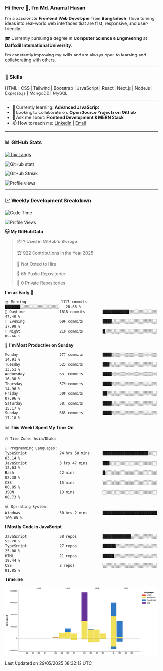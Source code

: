 ### Hi there 👋, I'm Md. Anamul Hasan

I’m a passionate **Frontend Web Developer** from **Bangladesh**. I love turning ideas into real-world web interfaces that are fast, responsive, and user-friendly.

🎓 Currently pursuing a degree in **Computer Science & Engineering** at **Daffodil International University**.

I’m constantly improving my skills and am always open to learning and collaborating with others.

---

### 🚀 Skills
HTML | CSS | Tailwind | Bootstrap | JavaScript | React | Next.js | Node.js | Express.js | MongoDB | MySQL 

---

- 🌱 Currently learning: **Advanced JavaScript**
- 👯 Looking to collaborate on: **Open Source Projects on GitHub**
- 💬 Ask me about: **Frontend Development & MERN Stack**
- 📫 How to reach me: [LinkedIn](https://www.linkedin.com/in/mdanamulhasan201) | [Email](mailto:anamulhasan3625@gmail.com)

---

### 📊 GitHub Stats

[![Top Langs](https://github-readme-stats.vercel.app/api/top-langs/?username=mdanamulhasan201&layout=compact)](https://github.com/anuraghazra/github-readme-stats)

![GitHub stats](https://github-readme-stats.vercel.app/api?username=mdanamulhasan201&show_icons=true&count_private=true&theme=tokyonight)

![GitHub Streak](https://streak-stats.demolab.com?user=mdanamulhasan201&theme=tokyonight)

![Profile views](https://gpvc.arturio.dev/mdanamulhasan201)

---

### 📈 Weekly Development Breakdown

<!--START_SECTION:waka-->
![Code Time](http://img.shields.io/badge/Code%20Time-191%20hrs%209%20mins-blue)

![Profile Views](http://img.shields.io/badge/Profile%20Views-0-blue)

**🐱 My GitHub Data** 

> 📦 ? Used in GitHub's Storage 
 > 
> 🏆 922 Contributions in the Year 2025
 > 
> 🚫 Not Opted to Hire
 > 
> 📜 65 Public Repositories 
 > 
> 🔑 0 Private Repositories 
 > 
**I'm an Early 🐤** 

```text
🌞 Morning                1117 commits        ███████░░░░░░░░░░░░░░░░░░   28.86 % 
🌆 Daytime                1838 commits        ████████████░░░░░░░░░░░░░   47.49 % 
🌃 Evening                696 commits         ████░░░░░░░░░░░░░░░░░░░░░   17.98 % 
🌙 Night                  219 commits         █░░░░░░░░░░░░░░░░░░░░░░░░   05.66 % 
```
📅 **I'm Most Productive on Sunday** 

```text
Monday                   577 commits         ████░░░░░░░░░░░░░░░░░░░░░   14.91 % 
Tuesday                  523 commits         ███░░░░░░░░░░░░░░░░░░░░░░   13.51 % 
Wednesday                631 commits         ████░░░░░░░░░░░░░░░░░░░░░   16.30 % 
Thursday                 579 commits         ████░░░░░░░░░░░░░░░░░░░░░   14.96 % 
Friday                   308 commits         ██░░░░░░░░░░░░░░░░░░░░░░░   07.96 % 
Saturday                 587 commits         ████░░░░░░░░░░░░░░░░░░░░░   15.17 % 
Sunday                   665 commits         ████░░░░░░░░░░░░░░░░░░░░░   17.18 % 
```


📊 **This Week I Spent My Time On** 

```text
🕑︎ Time Zone: Asia/Dhaka

💬 Programming Languages: 
TypeScript               24 hrs 58 mins      █████████████████████░░░░   83.14 % 
JavaScript               3 hrs 47 mins       ███░░░░░░░░░░░░░░░░░░░░░░   12.63 % 
Bash                     42 mins             █░░░░░░░░░░░░░░░░░░░░░░░░   02.38 % 
CSS                      15 mins             ░░░░░░░░░░░░░░░░░░░░░░░░░   00.85 % 
JSON                     13 mins             ░░░░░░░░░░░░░░░░░░░░░░░░░   00.73 % 

💻 Operating System: 
Windows                  30 hrs 2 mins       █████████████████████████   100.00 % 
```

**I Mostly Code in JavaScript** 

```text
JavaScript               58 repos            █████████████░░░░░░░░░░░░   53.70 % 
TypeScript               27 repos            ██████░░░░░░░░░░░░░░░░░░░   25.00 % 
HTML                     21 repos            █████░░░░░░░░░░░░░░░░░░░░   19.44 % 
CSS                      2 repos             ░░░░░░░░░░░░░░░░░░░░░░░░░   01.85 % 
```



**Timeline**

![Lines of Code chart](https://raw.githubusercontent.com/mdanamulhasan201/mdanamulhasan201/main/assets/bar_graph.png)


 Last Updated on 29/05/2025 08:32:12 UTC
<!--END_SECTION:waka-->
